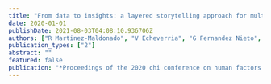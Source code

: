 ```yaml
---
title: "From data to insights: a layered storytelling approach for multimodal learning analytics"
date: 2020-01-01
publishDate: 2021-08-03T04:08:10.936706Z
authors: ["R Martinez-Maldonado", "V Echeverria", "G Fernandez Nieto", " ..."]
publication_types: ["2"]
abstract: ""
featured: false
publication: "*Proceedings of the 2020 chi conference on human factors in computing systems …*"
---
```


